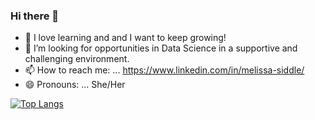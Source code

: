 ### Hi there 👋

- 🔭 I love learning and and I want to keep growing!
- 🤔 I’m looking for opportunities in Data Science in a supportive and challenging environment.
- 📫 How to reach me: ... https://www.linkedin.com/in/melissa-siddle/
- 😄 Pronouns: ... She/Her

[![Top Langs](https://github-readme-stats.vercel.app/api/top-langs/?username=melissasiddle)](https://github.com/melissasiddle/github-readme-stats)
